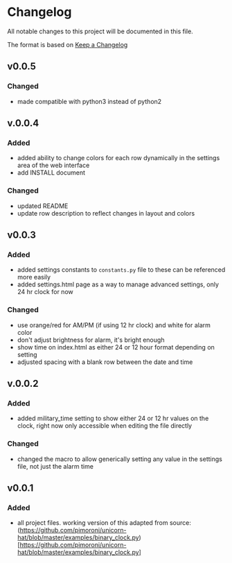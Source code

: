 # Changelog

All notable changes to this project will be documented in this file.

The format is based on [Keep a Changelog](https://keepachangelog.com/en/1.0.0/)

## v0.0.5

### Changed

- made compatible with python3 instead of python2

## v.0.0.4

### Added

- added ability to change colors for each row dynamically in the settings area of the web interface
- add INSTALL document

### Changed

- updated README
- update row description to reflect changes in layout and colors

## v0.0.3

### Added

- added settings constants to ```constants.py``` file to these can be referenced more easily
- added settings.html page as a way to manage advanced settings, only 24 hr clock for now

### Changed

- use orange/red for AM/PM (if using 12 hr clock) and white for alarm color
- don't adjust brightness for alarm, it's bright enough
- show time on index.html as either 24 or 12 hour format depending on setting
- adjusted spacing with a blank row between the date and time

## v.0.0.2

### Added

- added military_time setting to show either 24 or 12 hr values on the clock, right now only accessible when editing the file directly

### Changed

- changed the macro to allow generically setting any value in the settings file, not just the alarm time

## v0.0.1

### Added

- all project files. working version of this adapted from source: (https://github.com/pimoroni/unicorn-hat/blob/master/examples/binary_clock.py)[https://github.com/pimoroni/unicorn-hat/blob/master/examples/binary_clock.py]
